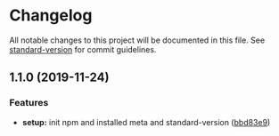 # Changelog

All notable changes to this project will be documented in this file. See [standard-version](https://github.com/conventional-changelog/standard-version) for commit guidelines.

## 1.1.0 (2019-11-24)


### Features

* **setup:** init npm and installed meta and standard-version ([bbd83e9](https://github.com/AbdoulSy/example-workspace/commit/bbd83e9a463e7ca1ae7691b343beab335386cbde))
